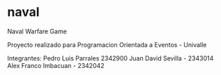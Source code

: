 # naval
Naval Warfare Game

Proyecto realizado para Programacion Orientada a Eventos - Univalle

Integrantes:
Pedro Luis Parrales 2342900
Juan David Sevilla - 2343014
Alex Franco Imbacuan - 2342042
